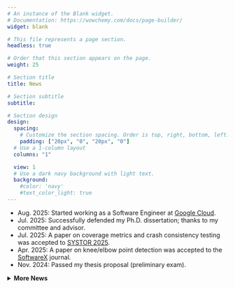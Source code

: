 ```yaml
---
# An instance of the Blank widget.
# Documentation: https://wowchemy.com/docs/page-builder/
widget: blank

# This file represents a page section.
headless: true

# Order that this section appears on the page.
weight: 25

# Section title
title: News

# Section subtitle
subtitle:

# Section design
design:
  spacing:
    # Customize the section spacing. Order is top, right, bottom, left.
    padding: ["20px", "0", "20px", "0"]
  # Use a 1-column layout
  columns: "1"

  view: 1
  # Use a dark navy background with light text.
  background:
    #color: 'navy'
    #text_color_light: true
---
```

- Aug. 2025: Started working as a Software Engineer at [Google Cloud](https://cloud.google.com/).
- Jul. 2025: Successfully defended my Ph.D. dissertation; thanks to my committee and advisor.  
- Jul. 2025: A paper on coverage metrics and crash consistency testing was accepted to [SYSTOR 2025](https://www.systor.org/2025/).
- Apr. 2025: A paper on knee/elbow point detection was accepted to the [SoftwareX](https://www.sciencedirect.com/journal/softwarex) journal.  
- Nov. 2024: Passed my thesis proposal (preliminary exam).  

<details>
<summary><strong>More News</strong></summary>

- Feb. 2024: A paper on multi-tier caching was accepted to the [Performance Evaluation](https://www.sciencedirect.com/journal/performance-evaluation) journal.  
- Dec. 2023: A paper on file system model checking was accepted to [FAST 2024](https://www.usenix.org/conference/fast24).  
- Aug. 2023: A paper on multi-tier caching was accepted to [MASCOTS 2023](https://mascots.iitis.pl/).  
- May 2023: A paper on coverage metrics for file system testing was accepted to [HotStorage 2023](https://www.hotstorage.org/2023/).  
- May 2022: Started a summer internship at [Samsung Semiconductor](https://samsungmsl.com/).  
- Mar. 2022: Delivered a presentation with Prof. Scott Smolka at [Dutch Model Checking Day 2022](https://gears.win.tue.nl/events/dmcd22/).  
- Jan. 2022: Passed the Research Proficiency Examination and advanced to candidacy.
- Jun. 2021: A paper on model checking for file system development was accepted to [HotStorage 2021](https://www.hotstorage.org/2021/).  
- Feb. 2020: A paper on content sifting storage was accepted to [DAC 2020](https://www.dac.com/About/Conference-Archive/57th-DAC-2020/).  
- Jan. 2020: Joined [File Systems and Storage Lab (FSL)](https://www.fsl.cs.stonybrook.edu/).  

</details>
